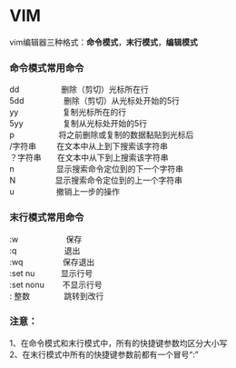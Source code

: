 # VIM #
vim编辑器三种格式：**命令模式**，**末行模式**，**编辑模式**
### 命令模式常用命令 ###

dd 　　　　　删除（剪切）光标所在行  
5dd　　　　　删除（剪切）从光标处开始的5行  
yy 　　　　 　复制光标所在的行  
5yy　　　　　复制从光标处开始的5行  
p 　　　 　　将之前删除或复制的数据黏贴到光标后  
/字符串 　 　在文本中从上到下搜索该字符串  
？字符串　　在文本中从下到上搜索该字符串  
n 　　　　　显示搜索命令定位到的下一个字符串  
N　　　　　显示搜索命令定位到的上一个字符串  
u 　　　　　撤销上一步的操作  
  
### 末行模式常用命令 ###
:w　　　　　　保存  
:q　　　　　　退出  
:wq　　　　　保存退出  
:set nu 　　　显示行号  
:set nonu 　　不显示行号  
: 整数  　　　　跳转到改行  
### 注意： ###
1、在命令模式和末行模式中，所有的快捷键参数均区分大小写  
2、在末行模式中所有的快捷键参数前都有一个冒号“:”
